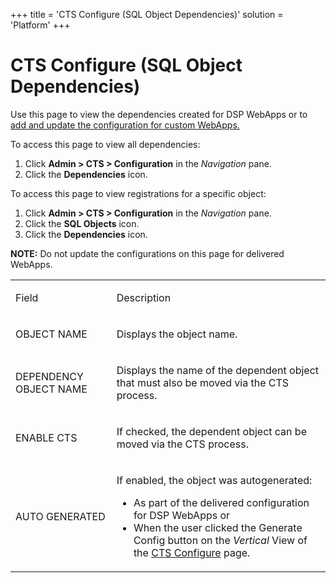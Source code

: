 +++
title = 'CTS Configure (SQL Object Dependencies)'
solution = 'Platform'
+++

# CTS Configure (SQL Object Dependencies)

<div class="use">

Use this page to view the dependencies created for DSP WebApps or to
[add and update the configuration for custom
WebApps.](../Use_Cases/Set%20a%20Baseline%20CTS%20Configuration%20for%20a%20Custom%20WebApp)

</div>

To access this page to view all dependencies:

1.  Click **Admin \> CTS \> Configuration** in the *Navigation* pane.
2.  Click the **Dependencies** icon.

To access this page to view registrations for a specific object:

1.  Click **Admin \> CTS \> Configuration** in the *Navigation* pane.
2.  Click the **SQL Objects** icon.
3.  Click the **Dependencies** icon.

**NOTE:** Do not update the configurations on this page for delivered
WebApps.

<table>
<tbody>
<tr class="odd">
<td><p>Field</p></td>
<td><p>Description</p></td>
</tr>
<tr class="even">
<td><p>OBJECT NAME</p></td>
<td><p>Displays the object name.</p></td>
</tr>
<tr class="odd">
<td><p>DEPENDENCY OBJECT NAME</p></td>
<td><p>Displays the name of the dependent object that must also be moved via the CTS process.</p></td>
</tr>
<tr class="even">
<td><p>ENABLE CTS</p></td>
<td><p>If checked, the dependent object can be moved via the CTS process.</p></td>
</tr>
<tr class="odd">
<td><p>AUTO GENERATED</p></td>
<td><p>If enabled, the object was autogenerated:</p>
<ul>
<li>As part of the delivered configuration for DSP WebApps or</li>
<li>When the user clicked the Generate Config button on the <em>Vertical</em> View of the <a href="CTS%20Configure%20H">CTS Configure</a> page.</li>
</ul></td>
</tr>
</tbody>
</table>
